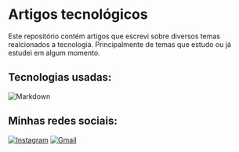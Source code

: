 # Artigos tecnológicos
  Este repositório contém artigos que escrevi sobre diversos temas realcionados a tecnologia. Principalmente de temas que estudo ou já estudei em algum momento.

## Tecnologias usadas:

![Markdown](https://img.shields.io/badge/markdown-%23000000.svg?style=for-the-badge&logo=markdown&logoColor=white)

## Minhas redes sociais:

[![Instagram](https://img.shields.io/badge/-Instagram-000?style=for-the-badge&logo=instagram&logoColor=FFF&color:FFF)](https://www.instagram.com/luisfl04_/) 
[![Gmail](https://img.shields.io/badge/Gmail-D14836?style=for-the-badge&logo=gmail&logoColor=white)](mailto:luisfelipecontato08@gmail.com)